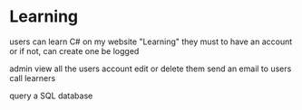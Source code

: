 # Learning
users can learn C# on my website "Learning"
they must to have an account or if not, can create one
be logged

admin 
view all the users account
edit or delete them
send an email to users
call learners

query a SQL database
